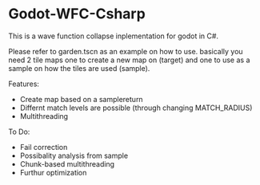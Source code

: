 # Godot-WFC-Csharp
This is a wave function collapse inplementation for godot in C#.

Please refer to garden.tscn as an example on how to use. basically you need 2 tile maps one to create a new map on (target) and one to use as a sample on how the tiles are used (sample).

Features:
- Create map based on a samplereturn
- Differnt match levels are possible (through changing MATCH_RADIUS)
- Multithreading
  
To Do:
- Fail correction
- Possibality analysis from sample
- Chunk-based multithreading
- Furthur optimization
